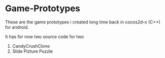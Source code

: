 # Game-Prototypes

These are the game prototypes i created long time back in cocos2d-x (C++) for android.

It has for now two source code for two

1) CandyCrushClone
2) Slide Pizture Puzzle
